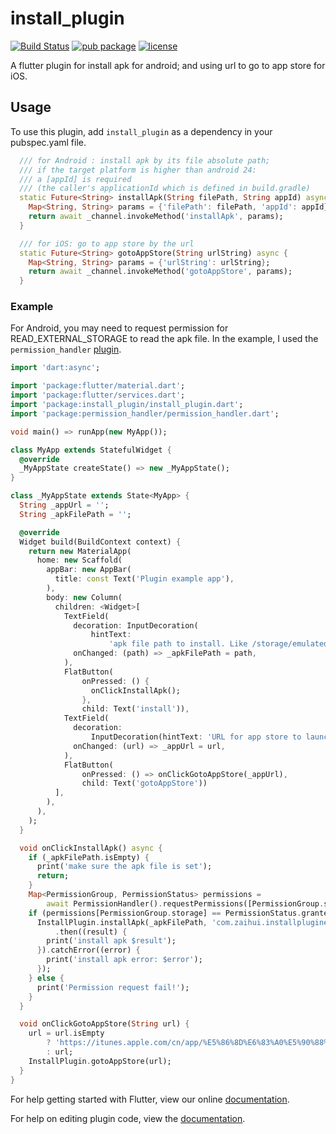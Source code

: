 # install_plugin

[![Build Status](https://travis-ci.org/hui-z/flutter_install_plugin.svg?branch=master)](https://travis-ci.org/hui-z/flutter_install_plugin#)
[![pub package](https://img.shields.io/pub/v/install_plugin.svg)](https://pub.dartlang.org/packages/install_plugin)
[![license](https://img.shields.io/github/license/mashape/apistatus.svg)](https://github.com/hui-z/flutter_install_plugin/blob/master/LICENSE)


A flutter plugin for install apk for android; and using url to go to app store for iOS.

## Usage

To use this plugin, add `install_plugin` as a dependency in your pubspec.yaml file. 

```dart
  /// for Android : install apk by its file absolute path;
  /// if the target platform is higher than android 24:
  /// a [appId] is required
  /// (the caller's applicationId which is defined in build.gradle)
  static Future<String> installApk(String filePath, String appId) async {
    Map<String, String> params = {'filePath': filePath, 'appId': appId};
    return await _channel.invokeMethod('installApk', params);
  }

  /// for iOS: go to app store by the url
  static Future<String> gotoAppStore(String urlString) async {
    Map<String, String> params = {'urlString': urlString};
    return await _channel.invokeMethod('gotoAppStore', params);
  }
```

### Example

For Android, you may need to request permission for READ_EXTERNAL_STORAGE to read the apk file. In the example, I used the `permission_handler` [plugin](https://pub.dartlang.org/packages/permission_handler).

```dart
import 'dart:async';

import 'package:flutter/material.dart';
import 'package:flutter/services.dart';
import 'package:install_plugin/install_plugin.dart';
import 'package:permission_handler/permission_handler.dart';

void main() => runApp(new MyApp());

class MyApp extends StatefulWidget {
  @override
  _MyAppState createState() => new _MyAppState();
}

class _MyAppState extends State<MyApp> {
  String _appUrl = '';
  String _apkFilePath = '';

  @override
  Widget build(BuildContext context) {
    return new MaterialApp(
      home: new Scaffold(
        appBar: new AppBar(
          title: const Text('Plugin example app'),
        ),
        body: new Column(
          children: <Widget>[
            TextField(
              decoration: InputDecoration(
                  hintText:
                      'apk file path to install. Like /storage/emulated/0/demo/update.apk'),
              onChanged: (path) => _apkFilePath = path,
            ),
            FlatButton(
                onPressed: () {
                  onClickInstallApk();
                },
                child: Text('install')),
            TextField(
              decoration:
                  InputDecoration(hintText: 'URL for app store to launch'),
              onChanged: (url) => _appUrl = url,
            ),
            FlatButton(
                onPressed: () => onClickGotoAppStore(_appUrl),
                child: Text('gotoAppStore'))
          ],
        ),
      ),
    );
  }

  void onClickInstallApk() async {
    if (_apkFilePath.isEmpty) {
      print('make sure the apk file is set');
      return;
    }
    Map<PermissionGroup, PermissionStatus> permissions =
        await PermissionHandler().requestPermissions([PermissionGroup.storage]);
    if (permissions[PermissionGroup.storage] == PermissionStatus.granted) {
      InstallPlugin.installApk(_apkFilePath, 'com.zaihui.installpluginexample')
          .then((result) {
        print('install apk $result');
      }).catchError((error) {
        print('install apk error: $error');
      });
    } else {
      print('Permission request fail!');
    }
  }

  void onClickGotoAppStore(String url) {
    url = url.isEmpty
        ? 'https://itunes.apple.com/cn/app/%E5%86%8D%E6%83%A0%E5%90%88%E4%BC%99%E4%BA%BA/id1375433239?l=zh&ls=1&mt=8'
        : url;
    InstallPlugin.gotoAppStore(url);
  }
}

```

For help getting started with Flutter, view our online
[documentation](https://flutter.io/).

For help on editing plugin code, view the [documentation](https://flutter.io/developing-packages/#edit-plugin-package).
